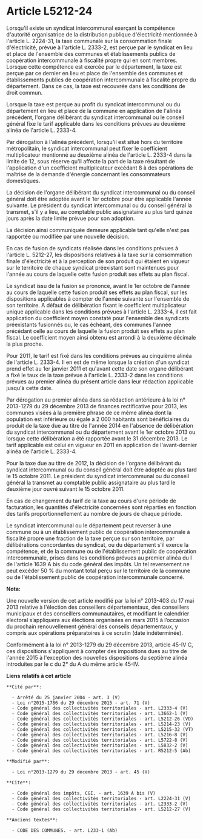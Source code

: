 # Article L5212-24

Lorsqu'il existe un syndicat intercommunal exerçant la compétence d'autorité organisatrice de la distribution publique
d'électricité mentionnée à l'article L. 2224-31, la taxe communale sur la consommation finale d'électricité, prévue à
l'article L. 2333-2, est perçue par le syndicat en lieu et place de l'ensemble des communes et établissements publics de
coopération intercommunale à fiscalité propre qui en sont membres. Lorsque cette compétence est exercée par le département,
la taxe est perçue par ce dernier en lieu et place de l'ensemble des communes et établissements publics de coopération
intercommunale à fiscalité propre du département. Dans ce cas, la taxe est recouvrée dans les conditions de droit commun. 

Lorsque la taxe est perçue au profit du syndicat intercommunal ou du département en lieu et place de la commune en
application de l'alinéa précédent, l'organe délibérant du syndicat intercommunal ou le conseil général fixe le tarif
applicable dans les conditions prévues au deuxième alinéa de l'article L. 2333-4. 

Par dérogation à l'alinéa précédent, lorsqu'il est situé hors du territoire métropolitain, le syndicat intercommunal peut
fixer le coefficient multiplicateur mentionné au deuxième alinéa de l'article L. 2333-4 dans la limite de 12, sous réserve
qu'il affecte la part de la taxe résultant de l'application d'un coefficient multiplicateur excédant 8 à des opérations de
maîtrise de la demande d'énergie concernant les consommateurs domestiques. 

La décision de l'organe délibérant du syndicat intercommunal ou du conseil général doit être adoptée avant le 1er octobre
pour être applicable l'année suivante. Le président du syndicat intercommunal ou du conseil général la transmet, s'il y a
lieu, au comptable public assignataire au plus tard quinze jours après la date limite prévue pour son adoption. 

La décision ainsi communiquée demeure applicable tant qu'elle n'est pas rapportée ou modifiée par une nouvelle décision. 

En cas de fusion de syndicats réalisée dans les conditions prévues à l'article L. 5212-27, les dispositions relatives à la
taxe sur la consommation finale d'électricité et à la perception de son produit qui étaient en vigueur sur le territoire de
chaque syndicat préexistant sont maintenues pour l'année au cours de laquelle cette fusion produit ses effets au plan
fiscal. 

Le syndicat issu de la fusion se prononce, avant le 1er octobre de l'année au cours de laquelle cette fusion produit ses
effets au plan fiscal, sur les dispositions applicables à compter de l'année suivante sur l'ensemble de son territoire. A
défaut de délibération fixant le coefficient multiplicateur unique applicable dans les conditions prévues à l'article L.
2333-4, il est fait application du coefficient moyen constaté pour l'ensemble des syndicats préexistants fusionnés ou, le cas
échéant, des communes l'année précédant celle au cours de laquelle la fusion produit ses effets au plan fiscal. Le
coefficient moyen ainsi obtenu est arrondi à la deuxième décimale la plus proche. 

Pour 2011, le tarif est fixé dans les conditions prévues au cinquième alinéa de l'article L. 2333-4. Il en est de même
lorsque la création d'un syndicat prend effet au 1er janvier 2011 et qu'avant cette date son organe délibérant a fixé le taux
de la taxe prévue à l'article L. 2333-2 dans les conditions prévues au premier alinéa du présent article dans leur rédaction
applicable jusqu'à cette date. 

Par dérogation au premier alinéa dans sa rédaction antérieure à la loi n° 2013-1279 du 29 décembre 2013 de finances
rectificative pour 2013, les communes visées à la première phrase de ce même alinéa dont la population est inférieure ou
égale à 2 000 habitants sont bénéficiaires du produit de la taxe due au titre de l'année 2014 en l'absence de délibération du
syndicat intercommunal ou du département avant le 1er octobre 2013 ou lorsque cette délibération a été rapportée avant le 31
décembre 2013. Le tarif applicable est celui en vigueur en 2011 en application de l'avant-dernier alinéa de l'article L.
2333-4. 

Pour la taxe due au titre de 2012, la décision de l'organe délibérant du syndicat intercommunal ou du conseil général doit
être adoptée au plus tard le 15 octobre 2011. Le président du syndicat intercommunal ou du conseil général la transmet au
comptable public assignataire au plus tard le deuxième jour ouvré suivant le 15 octobre 2011. 

En cas de changement du tarif de la taxe au cours d'une période de facturation, les quantités d'électricité concernées sont
réparties en fonction des tarifs proportionnellement au nombre de jours de chaque période. 

Le syndicat intercommunal ou le département peut reverser à une commune ou à un établissement public de coopération
intercommunale à fiscalité propre une fraction de la taxe perçue sur son territoire, par délibérations concordantes du
syndicat, ou du département s'il exerce la compétence, et de la commune ou de l'établissement public de coopération
intercommunale, prises dans les conditions prévues au premier alinéa du I de l'article 1639 A bis du code général des impôts.
Un tel reversement ne peut excéder 50 % du montant total perçu sur le territoire de la commune ou de l'établissement public
de coopération intercommunale concerné.

**Nota:**

Une nouvelle version de cet article modifié par la loi n° 2013-403 du 17 mai 2013 relative à l'élection des conseillers
départementaux, des conseillers municipaux et des conseillers communautaires, et modifiant le calendrier électoral
s’appliquera aux élections organisées en mars 2015 à l’occasion du prochain renouvellement général des conseils
départementaux, y compris aux opérations préparatoires à ce scrutin (date indéterminée). 

Conformément à la loi n° 2013-1279 du 29 décembre 2013, article 45-IV C, ces dispositions s'appliquent à compter des
impositions dues au titre de l'année 2015 à l'exception des nouvelles dispositions du septième alinéa introduites par le c du
2° du A du même article 45-IV.

**Liens relatifs à cet article**

	**Cité par**:

	  - Arrêté du 25 janvier 2004 - art. 3 (V)
	  - Loi n°2015-1786 du 29 décembre 2015 - art. 71 (V)
	  - Code général des collectivités territoriales - art. L2333-4 (V)
	  - Code général des collectivités territoriales - art. L3662-1 (V)
	  - Code général des collectivités territoriales - art. L5212-26 (VD)
	  - Code général des collectivités territoriales - art. L5214-23 (V)
	  - Code général des collectivités territoriales - art. L5215-32 (VT)
	  - Code général des collectivités territoriales - art. L5216-8 (V)
	  - Code général des collectivités territoriales - art. L5722-8 (V)
	  - Code général des collectivités territoriales - art. L5832-2 (V)
	  - Code général des collectivités territoriales - art. R5212-5 (Ab)

	**Modifié par**:

	  - Loi n°2013-1279 du 29 décembre 2013 - art. 45 (V)

	**Cite**:

	  - Code général des impôts, CGI. - art. 1639 A bis (V)
	  - Code général des collectivités territoriales - art. L2224-31 (V)
	  - Code général des collectivités territoriales - art. L2333-2 (V)
	  - Code général des collectivités territoriales - art. L5212-27 (V)

	**Anciens textes**:

	  - CODE DES COMMUNES. - art. L233-1 (Ab)
